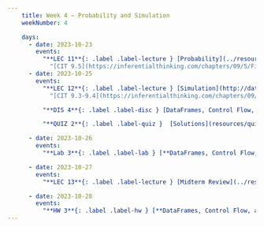```yaml
---
    title: Week 4 – Probability and Simulation
    weekNumber: 4

    days:
      - date: 2023-10-23
        events: 
          "**LEC 11**{: .label .label-lecture } [Probability](../resources/lectures/lec11/lec11-blank.pdf) (annotated: [8AM](../resources/lectures/lec11/lec11-8am.pdf) • [1PM](../resources/lectures/lec11/lec11-1pm.pdf))":
            "[CIT 9.5](https://inferentialthinking.com/chapters/09/5/Finding_Probabilities.html)"
      - date: 2023-10-25
        events:
          "**LEC 12**{: .label .label-lecture } [Simulation](http://datahub.ucsd.edu/user-redirect/git-sync?repo=https://github.com/dsc-courses/dsc10-2023-fa&subPath=lectures/lec12/lec12.ipynb) [✏️](resources/lectures/lec12/lec12.html)":
            "[CIT 9.3-9.4](https://inferentialthinking.com/chapters/09/3/Simulation.html)"

          "**DIS 4**{: .label .label-disc } [DataFrames, Control Flow, and Probability](https://practice.dsc10.com/disc04/index.html)":

          "**QUIZ 2**{: .label .label-quiz }  [Solutions](resources/quizzes/quiz2.pdf)":    

      - date: 2023-10-26
        events:
          "**Lab 3**{: .label .label-lab } [**DataFrames, Control Flow, and Probability**](http://datahub.ucsd.edu/user-redirect/git-sync?repo=https://github.com/dsc-courses/dsc10-2023-fa&subPath=labs/lab03/lab03.ipynb)":

      - date: 2023-10-27
        events:
          "**LEC 13**{: .label .label-lecture } [Midterm Review](../resources/lectures/lec13/lec13-blank.pdf) (annotated: [8AM](../resources/lectures/lec13/lec13-8am.pdf) • [9AM](../resources/lectures/lec13/lec13-9am.pdf) • [10AM](../resources/lectures/lec13/lec13-10am.pdf) • [1PM](../resources/lectures/lec13/lec13-1pm.pdf))":

      - date: 2023-10-28
        events:
          "**HW 3**{: .label .label-hw } [**DataFrames, Control Flow, and Probability**](http://datahub.ucsd.edu/user-redirect/git-sync?repo=https://github.com/dsc-courses/dsc10-2023-fa&subPath=homeworks/hw03/hw03.ipynb)":
---       
```

